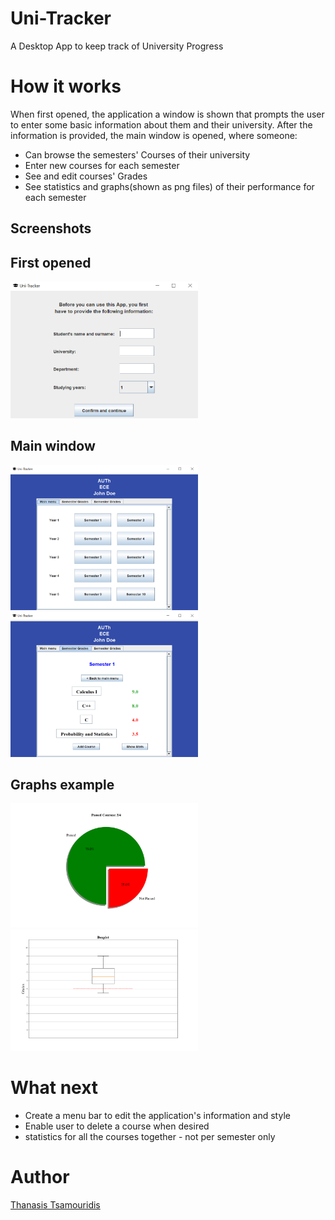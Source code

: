 # Uni-Tracker
A Desktop App to keep track of University Progress 

# How it works
When first opened, the application a window is shown that prompts the user to enter some basic information about them and their university. After the information is provided, the main window is opened, where someone:
* Can browse the semesters' Courses of their university
* Enter new courses for each semester
* See and edit courses' Grades
* See statistics and graphs(shown as png files) of their performance for each semester 

## Screenshots
## First opened
<img src="https://github.com/tsamourid/Uni-Tracker/blob/main/screenshots/im0.png" alt="demo1" width="300"/>

## Main window
<img src="https://github.com/tsamourid/Uni-Tracker/blob/main/screenshots/im1.png" alt="demo1" width="300"/> <img src="https://github.com/tsamourid/Uni-Tracker/blob/main/screenshots/im2.png" alt="demo1" width="300"/> 

## Graphs example
<img src="https://github.com/tsamourid/Uni-Tracker/blob/main/screenshots/im3.png" alt="demo1" width="300"/>
<img src="https://github.com/tsamourid/Uni-Tracker/blob/main/screenshots/im4.png" alt="demo1" width="300"/> 

# What next
* Create a menu bar to edit the application's information and style
* Enable user to delete a course when desired
* statistics for all the courses together - not per semester only

# Author
[Thanasis Tsamouridis](https://github.com/tsamouridis)
